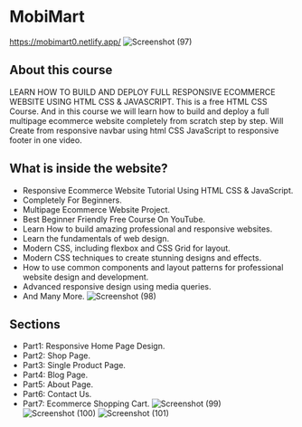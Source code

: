 # MobiMart
https://mobimart0.netlify.app/
![Screenshot (97)](https://github.com/user-attachments/assets/23184cc2-90b4-4866-8016-465423cb2b6b)

## About this course
LEARN HOW TO BUILD AND DEPLOY FULL RESPONSIVE ECOMMERCE WEBSITE USING HTML CSS & JAVASCRIPT. This is a free HTML CSS Course. And in this course we will learn how to build and deploy a full multipage ecommerce website completely from scratch step by step. Will Create from responsive navbar using html CSS JavaScript to responsive footer in one video.

## What is inside the website?
- Responsive Ecommerce Website Tutorial Using HTML CSS & JavaScript.
- Completely For Beginners.
- Multipage Ecommerce Website Project.
- Best Beginner Friendly Free Course On YouTube.
- Learn How to build amazing professional and responsive websites.
- Learn the fundamentals of web design.
- Modern CSS, including flexbox and CSS Grid for layout.
- Modern CSS techniques to create stunning designs and effects.
- How to use common components and layout patterns for professional website design and development.
- Advanced responsive design using media queries.
- And Many More.
![Screenshot (98)](https://github.com/user-attachments/assets/d4b7cd7b-f577-4737-9a8c-d8df45f3140f)

## Sections
- Part1: Responsive Home Page Design.
- Part2: Shop Page.
- Part3: Single Product Page.
- Part4: Blog Page.
- Part5: About Page.
- Part6: Contact Us.
- Part7: Ecommerce Shopping Cart.
![Screenshot (99)](https://github.com/user-attachments/assets/ed9cce14-685e-4895-85aa-ab7f959c0192)
![Screenshot (100)](https://github.com/user-attachments/assets/0e8eb3ba-973d-4be3-8699-c733e7801815)
![Screenshot (101)](https://github.com/user-attachments/assets/16caa486-ad2d-4b8d-a063-e028aa8c14ca)
